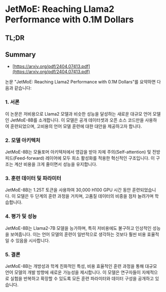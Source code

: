 # JetMoE: Reaching Llama2 Performance with 0.1M Dollars
## TL;DR
## Summary
- [https://arxiv.org/pdf/2404.07413.pdf](https://arxiv.org/pdf/2404.07413.pdf)

논문 "JetMoE: Reaching Llama2 Performance with 0.1M Dollars"를 요약하면 다음과 같습니다:

### 1. 서론
이 논문은 저비용으로 Llama2 모델과 비슷한 성능을 달성하는 새로운 대규모 언어 모델인 JetMoE-8B를 소개합니다. 이 모델은 공개 데이터셋과 오픈 소스 코드만을 사용하여 훈련되었으며, 고비용의 언어 모델 훈련에 대한 대안을 제공하고자 합니다.

### 2. 모델 아키텍처
JetMoE-8B는 모듈포머 아키텍처에서 영감을 받아 자체 주의(Self-attention) 및 전방 피드(Feed-forward) 레이어에 모두 희소 활성화를 적용한 혁신적인 구조입니다. 이 구조는 계산 비용을 크게 줄이면서 성능을 유지합니다.

### 3. 훈련 데이터 및 파라미터
JetMoE-8B는 1.25T 토큰을 사용하여 30,000 H100 GPU 시간 동안 훈련되었습니다. 이 모델은 두 단계의 훈련 과정을 거치며, 고품질 데이터의 비중을 점차 늘려가며 학습합니다.

### 4. 평가 및 성능
JetMoE-8B는 Llama2-7B 모델을 능가하며, 특히 저비용에도 불구하고 인상적인 성능을 보여줍니다. 이는 언어 모델의 훈련이 일반적으로 생각하는 것보다 훨씬 비용 효율적일 수 있음을 시사합니다.

### 5. 결론
JetMoE-8B는 개방성과 학계 친화적인 특성, 비용 효율적인 훈련 과정을 통해 대규모 언어 모델의 개발 방향에 새로운 가능성을 제시합니다. 이 모델은 연구자들이 자체적으로 실험을 반복하고 확장할 수 있도록 모든 훈련 파라미터와 데이터 구성을 공개하고 있습니다.